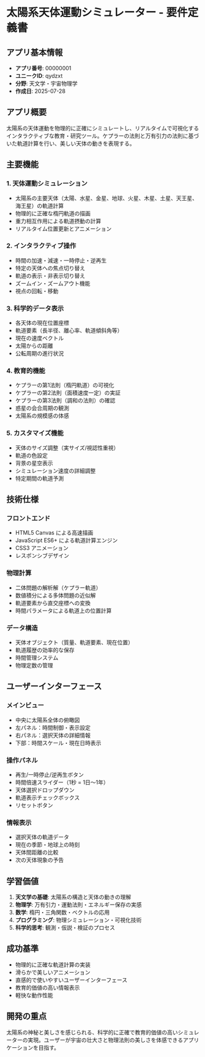 # 太陽系天体運動シミュレーター - 要件定義書

## アプリ基本情報
- **アプリ番号**: 00000001
- **ユニークID**: qydzxt
- **分野**: 天文学・宇宙物理学
- **作成日**: 2025-07-28

## アプリ概要
太陽系の天体運動を物理的に正確にシミュレートし、リアルタイムで可視化するインタラクティブな教育・研究ツール。ケプラーの法則と万有引力の法則に基づいた軌道計算を行い、美しい天体の動きを表現する。

## 主要機能

### 1. 天体運動シミュレーション
- 太陽系の主要天体（太陽、水星、金星、地球、火星、木星、土星、天王星、海王星）の軌道計算
- 物理的に正確な楕円軌道の描画
- 重力相互作用による軌道摂動の計算
- リアルタイム位置更新とアニメーション

### 2. インタラクティブ操作
- 時間の加速・減速・一時停止・逆再生
- 特定の天体への焦点切り替え
- 軌道の表示・非表示切り替え
- ズームイン・ズームアウト機能
- 視点の回転・移動

### 3. 科学的データ表示
- 各天体の現在位置座標
- 軌道要素（長半径、離心率、軌道傾斜角等）
- 現在の速度ベクトル
- 太陽からの距離
- 公転周期の進行状況

### 4. 教育的機能
- ケプラーの第1法則（楕円軌道）の可視化
- ケプラーの第2法則（面積速度一定）の実証
- ケプラーの第3法則（調和の法則）の確認
- 惑星の会合周期の観測
- 太陽系の規模感の体感

### 5. カスタマイズ機能
- 天体のサイズ調整（実サイズ/視認性重視）
- 軌道の色設定
- 背景の星空表示
- シミュレーション速度の詳細調整
- 特定期間の軌道予測

## 技術仕様

### フロントエンド
- HTML5 Canvas による高速描画
- JavaScript ES6+ による軌道計算エンジン
- CSS3 アニメーション
- レスポンシブデザイン

### 物理計算
- 二体問題の解析解（ケプラー軌道）
- 数値積分による多体問題の近似解
- 軌道要素から直交座標への変換
- 時間パラメータによる軌道上の位置計算

### データ構造
- 天体オブジェクト（質量、軌道要素、現在位置）
- 軌道履歴の効率的な保存
- 時間管理システム
- 物理定数の管理

## ユーザーインターフェース

### メインビュー
- 中央に太陽系全体の俯瞰図
- 左パネル：時間制御・表示設定
- 右パネル：選択天体の詳細情報
- 下部：時間スケール・現在日時表示

### 操作パネル
- 再生/一時停止/逆再生ボタン
- 時間倍速スライダー（1秒 = 1日〜1年）
- 天体選択ドロップダウン
- 軌道表示チェックボックス
- リセットボタン

### 情報表示
- 選択天体の軌道データ
- 現在の季節・地球上の時刻
- 天体間距離の比較
- 次の天体現象の予告

## 学習価値
1. **天文学の基礎**: 太陽系の構造と天体の動きの理解
2. **物理学**: 万有引力・運動法則・エネルギー保存の実感
3. **数学**: 楕円・三角関数・ベクトルの応用
4. **プログラミング**: 物理シミュレーション・可視化技術
5. **科学的思考**: 観測・仮説・検証のプロセス

## 成功基準
- 物理的に正確な軌道計算の実装
- 滑らかで美しいアニメーション
- 直感的で使いやすいユーザーインターフェース
- 教育的価値の高い情報表示
- 軽快な動作性能

## 開発の重点
太陽系の神秘と美しさを感じられる、科学的に正確で教育的価値の高いシミュレーターの実現。ユーザーが宇宙の壮大さと物理法則の美しさを体感できるアプリケーションを目指す。